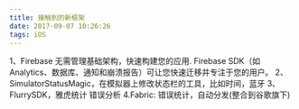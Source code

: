 ```yaml
---
title: 接触到的新框架
date: 2017-09-07 10:26:26
tags: iOS
---
```


1、Firebase 
无需管理基础架构，快速构建您的应用. Firebase SDK（如Analytics、数据库、通知和崩溃报告）可让您快速迁移并专注于您的用户。
2、SimulatorStatusMagic，在模拟器上修改状态栏的工具，比如时间，蓝牙
3、FlurrySDK，雅虎统计 错误分析
4.Fabric: 错误统计，自动分发(整合到谷歌旗下)
